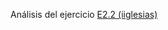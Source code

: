 Análisis del ejercicio
[E2.2 (iiglesias)](https://docs.google.com/document/d/1vikROPxjPYA9eTB3EtpdCNFBbHQvN_Qt1Sg8wM-h9Pc/edit#)
